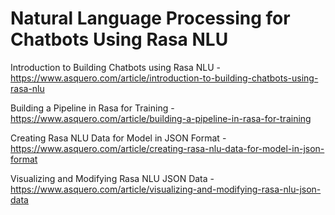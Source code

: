 # Natural Language Processing for Chatbots Using Rasa NLU

Introduction to Building Chatbots using Rasa NLU - https://www.asquero.com/article/introduction-to-building-chatbots-using-rasa-nlu

Building a Pipeline in Rasa for Training - https://www.asquero.com/article/building-a-pipeline-in-rasa-for-training

Creating Rasa NLU Data for Model in JSON Format - https://www.asquero.com/article/creating-rasa-nlu-data-for-model-in-json-format

Visualizing and Modifying Rasa NLU JSON Data - https://www.asquero.com/article/visualizing-and-modifying-rasa-nlu-json-data
